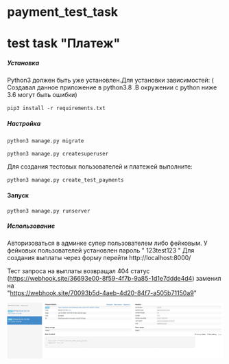 # payment_test_task
# test task "Платеж"


##### Установка

Python3 должен быть уже установлен.Для установки зависимостей:
( Создавал данное приложение в python3.8 .В окружении с python ниже 3.6 могут быть ошибки)
```
pip3 install -r requirements.txt
``` 
##### Настройка
```
python3 manage.py migrate

```
```
python3 manage.py createsuperuser

```
Для создания тестовых пользователей и платежей выполните:

```
python3 manage.py create_test_payments
```
#### Запуск
```
python3 manage.py runserver
```
##### Использование
Авторизоваться в админке супер пользователем либо фейковым.
У фейковых пользователей установлен пароль " 123test123 "
Для создания выплаты через форму перейти http://localhost:8000/

Тест запроса на выплаты возвращал 404 статус (https://webhook.site/36693e00-8f59-4f7b-9a85-1d1e7ddde4d4) заменил на  
"https://webhook.site/70093b5d-4aeb-4d20-84f7-a505b71150a9"

![Screenshot](webhook_site.png)
